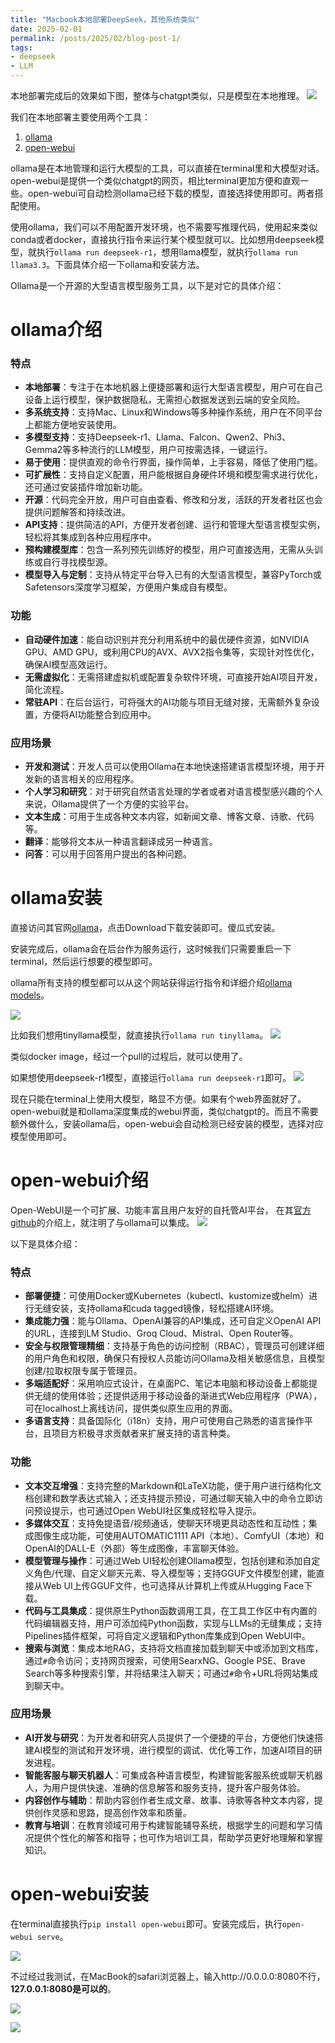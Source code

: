 ```yaml
---
title: "Macbook本地部署DeepSeek，其他系统类似"
date: 2025-02-01
permalink: /posts/2025/02/blog-post-1/
tags:
- deepseek
- LLM
---
```


本地部署完成后的效果如下图，整体与chatgpt类似，只是模型在本地推理。
![](https://borninfreedom.github.io/images/2025/02/ollama/7.png)


我们在本地部署主要使用两个工具：
1. [ollama](https://ollama.com)
2. [open-webui](https://github.com/open-webui/open-webui)

ollama是在本地管理和运行大模型的工具，可以直接在terminal里和大模型对话。open-webui是提供一个类似chatgpt的网页，相比terminal更加方便和直观一些。open-webui可自动检测ollama已经下载的模型，直接选择使用即可。两者搭配使用。


使用ollama，我们可以不用配置开发环境，也不需要写推理代码，使用起来类似conda或者docker，直接执行指令来运行某个模型就可以。比如想用deepseek模型，就执行`ollama run deepseek-r1`，想用llama模型，就执行`ollama run llama3.3`。下面具体介绍一下ollama和安装方法。

Ollama是一个开源的大型语言模型服务工具，以下是对它的具体介绍：
# ollama介绍

### 特点
- **本地部署**：专注于在本地机器上便捷部署和运行大型语言模型，用户可在自己设备上运行模型，保护数据隐私，无需担心数据发送到云端的安全风险。
- **多系统支持**：支持Mac、Linux和Windows等多种操作系统，用户在不同平台上都能方便地安装使用。
- **多模型支持**：支持Deepseek-r1、Llama、Falcon、Qwen2、Phi3、Gemma2等多种流行的LLM模型，用户可按需选择，一键运行。
- **易于使用**：提供直观的命令行界面，操作简单，上手容易，降低了使用门槛。
- **可扩展性**：支持自定义配置，用户能根据自身硬件环境和模型需求进行优化，还可通过安装插件增加新功能。
- **开源**：代码完全开放，用户可自由查看、修改和分发，活跃的开发者社区也会提供问题解答和持续改进。
- **API支持**：提供简洁的API，方便开发者创建、运行和管理大型语言模型实例，轻松将其集成到各种应用程序中。
- **预构建模型库**：包含一系列预先训练好的模型，用户可直接选用，无需从头训练或自行寻找模型源。
- **模型导入与定制**：支持从特定平台导入已有的大型语言模型，兼容PyTorch或Safetensors深度学习框架，方便用户集成自有模型。

### 功能
- **自动硬件加速**：能自动识别并充分利用系统中的最优硬件资源，如NVIDIA GPU、AMD GPU，或利用CPU的AVX、AVX2指令集等，实现针对性优化，确保AI模型高效运行。
- **无需虚拟化**：无需搭建虚拟机或配置复杂软件环境，可直接开始AI项目开发，简化流程。
- **常驻API**：在后台运行，可将强大的AI功能与项目无缝对接，无需额外复杂设置，方便将AI功能整合到应用中。

### 应用场景
- **开发和测试**：开发人员可以使用Ollama在本地快速搭建语言模型环境，用于开发新的语言相关的应用程序。
- **个人学习和研究**：对于研究自然语言处理的学者或者对语言模型感兴趣的个人来说，Ollama提供了一个方便的实验平台。
- **文本生成**：可用于生成各种文本内容，如新闻文章、博客文章、诗歌、代码等。
- **翻译**：能够将文本从一种语言翻译成另一种语言。
- **问答**：可以用于回答用户提出的各种问题。

# ollama安装

直接访问其官网[ollama](https://ollama.com)，点击Download下载安装即可。傻瓜式安装。

安装完成后，ollama会在后台作为服务运行，这时候我们只需要重启一下terminal，然后运行想要的模型即可。

ollama所有支持的模型都可以从这个网站获得运行指令和详细介绍[ollama models](https://ollama.com/search)。

![](https://borninfreedom.github.io/images/2025/02/ollama/1.png)

比如我们想用tinyllama模型，就直接执行`ollama run tinyllama`。
![](https://borninfreedom.github.io/images/2025/02/ollama/2.png)

类似docker image，经过一个pull的过程后，就可以使用了。

如果想使用deepseek-r1模型，直接运行`ollama run deepseek-r1`即可。
![](https://borninfreedom.github.io/images/2025/02/ollama/4.png)


现在只能在terminal上使用大模型，略显不方便。如果有个web界面就好了。open-webui就是和ollama深度集成的webui界面，类似chatgpt的。而且不需要额外做什么，安装ollama后，open-webui会自动检测已经安装的模型，选择对应模型使用即可。

# open-webui介绍

Open-WebUI是一个可扩展、功能丰富且用户友好的自托管AI平台，
在其[官方github](https://github.com/open-webui/open-webui)的介绍上，就注明了与ollama可以集成。
![](https://borninfreedom.github.io/images/2025/02/ollama/3.png)

以下是具体介绍：

### 特点
- **部署便捷**：可使用Docker或Kubernetes（kubectl、kustomize或helm）进行无缝安装，支持ollama和cuda tagged镜像，轻松搭建AI环境。
- **集成能力强**：能与Ollama、OpenAI兼容的API集成，还可自定义OpenAI API的URL，连接到LM Studio、Groq Cloud、Mistral、Open Router等。
- **安全与权限管理精细**：支持基于角色的访问控制（RBAC），管理员可创建详细的用户角色和权限，确保只有授权人员能访问Ollama及相关敏感信息，且模型创建/拉取权限专属于管理员。
- **多端适配好**：采用响应式设计，在桌面PC、笔记本电脑和移动设备上都能提供无缝的使用体验；还提供适用于移动设备的渐进式Web应用程序（PWA），可在localhost上离线访问，提供类似原生应用的界面。
- **多语言支持**：具备国际化（i18n）支持，用户可使用自己熟悉的语言操作平台，且项目方积极寻求贡献者来扩展支持的语言种类。

### 功能
- **文本交互增强**：支持完整的Markdown和LaTeX功能，便于用户进行结构化文档创建和数学表达式输入；还支持提示预设，可通过聊天输入中的命令立即访问预设提示，也可通过Open WebUI社区集成轻松导入提示。
- **多媒体交互**：支持免提语音/视频通话，使聊天环境更具动态性和互动性；集成图像生成功能，可使用AUTOMATIC1111 API（本地）、ComfyUI（本地）和OpenAI的DALL-E（外部）等生成图像，丰富聊天体验。
- **模型管理与操作**：可通过Web UI轻松创建Ollama模型，包括创建和添加自定义角色/代理、自定义聊天元素、导入模型等；支持GGUF文件模型创建，能直接从Web UI上传GGUF文件，也可选择从计算机上传或从Hugging Face下载。
- **代码与工具集成**：提供原生Python函数调用工具，在工具工作区中有内置的代码编辑器支持，用户可添加纯Python函数，实现与LLMs的无缝集成；支持Pipelines插件框架，可将自定义逻辑和Python库集成到Open WebUI中。
- **搜索与浏览**：集成本地RAG，支持将文档直接加载到聊天中或添加到文档库，通过`#`命令访问；支持网页搜索，可使用SearxNG、Google PSE、Brave Search等多种搜索引擎，并将结果注入聊天；可通过`#`命令+URL将网站集成到聊天中。

### 应用场景
- **AI开发与研究**：为开发者和研究人员提供了一个便捷的平台，方便他们快速搭建AI模型的测试和开发环境，进行模型的调试、优化等工作，加速AI项目的研发进程。
- **智能客服与聊天机器人**：可集成各种语言模型，构建智能客服系统或聊天机器人，为用户提供快速、准确的信息解答和服务支持，提升客户服务体验。
- **内容创作与辅助**：帮助内容创作者生成文章、故事、诗歌等各种文本内容，提供创作灵感和思路，提高创作效率和质量。
- **教育与培训**：在教育领域可用于构建智能辅导系统，根据学生的问题和学习情况提供个性化的解答和指导；也可作为培训工具，帮助学员更好地理解和掌握知识。


# open-webui安装

在terminal直接执行`pip install open-webui`即可。安装完成后，执行`open-webui serve`。

![](https://borninfreedom.github.io/images/2025/02/ollama/5.png)

不过经过我测试，在MacBook的safari浏览器上，输入http://0.0.0.0:8080不行，**127.0.0.1:8080是可以的**。

![](https://borninfreedom.github.io/images/2025/02/ollama/6.png)

![](https://borninfreedom.github.io/images/2025/02/ollama/7.png)













